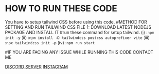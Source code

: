 # HOW TO RUN THESE CODE
You have to setup tailwind CSS before using this code.
#METHOD FOR SETTING AND RUN TAILWIND CSS FILE
1: DOWNLOAD LATEST NODEJS PACKAGE AND INSTALL IT 
#run these command for setup tailwind.
(i)   :`npm init -y`
(ii)  :`npm install -D tailwindcss postcss autoprefixer vite`
(iii) :`npx tailwindcss init -p`
(iv)  :`npm run start`

#IF YOU ARE FACING ANY ISSUE WHILE RUNNING THIS CODE CONTACT ME 

[DISCORD SERVER](https://discord.gg/NxRn6BSZ83)
[INSTAGRAM](https://www.instagram.com/ig_sam.34/)
